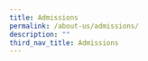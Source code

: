 ```yaml
---
title: Admissions
permalink: /about-us/admissions/
description: ""
third_nav_title: Admissions
---
```

